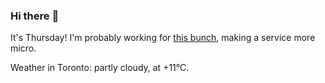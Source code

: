 ### Hi there :wave:

It's Thursday! I'm probably working for [this bunch](https://github.com/kohofinancial), making a service more micro.

Weather in Toronto: partly cloudy, at +11°C.
